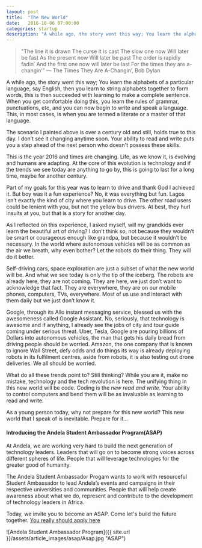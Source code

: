 ```yaml
---
layout: post
title:  "The New World"
date:   2016-10-06 07:00:00
categories: startup
description: "A while ago, the story went this way; You learn the alphabets of a particular language"
---
```


>"The line it is drawn
The curse it is cast
The slow one now
Will later be fast
As the present now
Will later be past
The order is rapidly fadin’
And the first one now will later be last
For the times they are a-changin’”
&mdash; The Times They Are A-Changin’, Bob Dylan

A while ago, the story went this way; You learn the alphabets of a particular language, say English, then you learn to string alphabets together to form words, this is then succeeded with learning to make a complete sentence. When you get comfortable doing this, you learn the rules of grammar, punctuations, etc, and you can now begin to write and speak a language. This, in most cases, is when you are termed a literate or a master of that language.

The scenario I painted above is over a century old and still, holds true to this day. I don’t see it changing anytime soon. Your ability to read and write puts you a step ahead of the next person who doesn't possess these skills. 

This is the year 2016 and times are changing. Life, as we know it, is evolving and humans are adapting. At the core of this evolution is technology and if the trends we see today are anything to go by, this is going to last for a long time, maybe for another century.

Part of my goals for this year was to learn to drive and thank God I achieved it. But boy was it a fun experience? No, it was everything but fun. Lagos isn’t exactly the kind of city where you learn to drive. The other road users could be lenient with you, but not the yellow bus drivers. At best, they hurl insults at you, but that is a story for another day.

As I reflected on this experience, I asked myself, will my grandkids ever learn the beautiful art of driving? I don’t think so, not because they wouldn’t be smart or courageous enough like grandpa, but because it wouldn’t be necessary. In the world where autonomous vehicles will be as common as the air we breath, why even bother? Let the robots do their thing. They will do it better.

Self-driving cars, space exploration are just a subset of what the new world will be. And what we see today is only the tip of the iceberg. The robots are already here, they are not coming. They are here, we just don’t want to acknowledge that fact. They are everywhere, they are on our mobile phones, computers, TVs, everywhere. Most of us use and interact with them daily but we just don’t know it.

Google, through its Allo instant messaging service, blessed us with the awesomeness called Google Assistant. No, seriously, that technology is awesome and if anything, I already see the jobs of city and tour guide coming under serious threat. Uber, Tesla, Google are pouring billions of Dollars into autonomous vehicles, the man that gets his daily bread from driving people should be worried. Amazon, the one company that is known to ignore Wall Street, defy odds and do things its way is already deploying robots in its fulfilment centres, aside from robots, it is also testing out drone deliveries. We all should be worried. 

What do all these trends point to? Still thinking? While you are it, make no mistake, technology and the tech revolution is here. The unifying thing in this new world will be code. Coding is the *new read and write*. Your ability to control computers and bend them will be as invaluable as learning to read and write. 

As a young person today, why not prepare for this new world? This new world that I speak of is inevitable. Prepare for it...

#### Introducing the Andela Student Ambassador Program(ASAP)
At Andela, we are working very hard to build the next generation of technology leaders. Leaders that will go on to become strong voices across different spheres of life. People that will leverage technologies for the greater good of humanity.

The Andela Student Ambassador Progam wants to work with resourceful Student Ambassador to lead Andela’s events and campaigns in their respective universities and communities. People that will help create awareness about what we do, represent and contribute to the development of technology leaders in Africa.

Today, we invite you to become an ASAP. Come let's build the future together. [You really should apply here](http://bit.ly/AndASAP)

![Andela Student Ambassador Program]({{ site.url }}/assets/article_images/asap/Asap.jpg "ASAP")